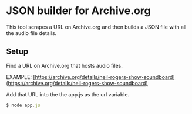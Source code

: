 # JSON builder for Archive.org

This tool scrapes a URL on Archive.org and then builds a JSON file with all the audio file details.

## Setup

Find a URL on Archive.org that hosts audio files.

EXAMPLE: [https://archive.org/details/neil-rogers-show-soundboard](https://archive.org/details/neil-rogers-show-soundboard)

Add that URL into the the app.js as the url variable.

```javascript
$ node app.js
```
